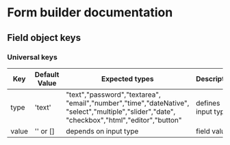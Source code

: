 # Form builder documentation

## Field object keys
### Universal keys

Key | Default Value | Expected types | Description
--- | --- | --- | --- 
type | 'text' | "text","password","textarea",<br>"email","number","time","dateNative",<br>"select","multiple","slider","date",<br>"checkbox","html","editor","button" | defines input type
value | '' or [] | depends on input type  | field value